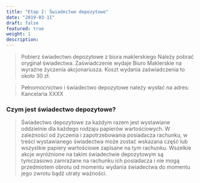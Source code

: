 ```yaml
---
title: "Etap 2: Świadectwo depozytowe"
date: "2019-03-11"
draft: false
featured: true
weight: 1
description:
---
```


> Pobierz świadectwo depozytowe z biura maklerskiego
> Należy pobrać oryginał świadectwa. Zaświadczenie wydaje Biuro Maklerskie na wyraźne życzenia akcjonariusza. Koszt wydania zaświadczenia to około 30 zł.


> Pełnomocnictwo i świadectwo depozytowe należy wysłać na adres:  
> Kancelaria XXXX

### Czym jest świadectwo depozytowe?

> Świadectwo depozytowe za każdym razem jest wystawiane oddzielnie dla każdego rodzaju papierów wartościowych. 
> W zależności od życzenia i zapotrzebowania posiadacza rachunku, w treści wystawianego świadectwa może zostać wskazana część lub wszystkie papiery wartościowe zapisane na tym rachunku. 
> Wszelkie akcje wyróżnione na takim świadectwie depozytowym są tymczasowo zamrażane na rachunku ich posiadacza i nie mogą przedmiotem obrotu od momentu wydania świadectwa do momentu jego zwrotu bądź utraty ważności.